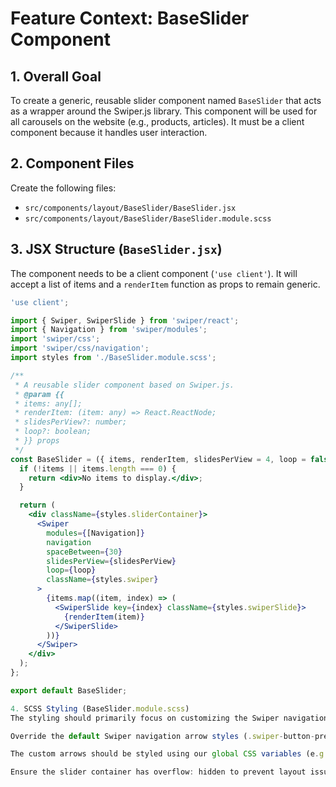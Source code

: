 # Feature Context: BaseSlider Component

## 1. Overall Goal
To create a generic, reusable slider component named `BaseSlider` that acts as a wrapper around the Swiper.js library. This component will be used for all carousels on the website (e.g., products, articles). It must be a client component because it handles user interaction.

## 2. Component Files
Create the following files:
- `src/components/layout/BaseSlider/BaseSlider.jsx`
- `src/components/layout/BaseSlider/BaseSlider.module.scss`

## 3. JSX Structure (`BaseSlider.jsx`)
The component needs to be a client component (`'use client'`). It will accept a list of items and a `renderItem` function as props to remain generic.

```jsx
'use client';

import { Swiper, SwiperSlide } from 'swiper/react';
import { Navigation } from 'swiper/modules';
import 'swiper/css';
import 'swiper/css/navigation';
import styles from './BaseSlider.module.scss';

/**
 * A reusable slider component based on Swiper.js.
 * @param {{
 * items: any[];
 * renderItem: (item: any) => React.ReactNode;
 * slidesPerView?: number;
 * loop?: boolean;
 * }} props
 */
const BaseSlider = ({ items, renderItem, slidesPerView = 4, loop = false }) => {
  if (!items || items.length === 0) {
    return <div>No items to display.</div>;
  }

  return (
    <div className={styles.sliderContainer}>
      <Swiper
        modules={[Navigation]}
        navigation
        spaceBetween={30}
        slidesPerView={slidesPerView}
        loop={loop}
        className={styles.swiper}
      >
        {items.map((item, index) => (
          <SwiperSlide key={index} className={styles.swiperSlide}>
            {renderItem(item)}
          </SwiperSlide>
        ))}
      </Swiper>
    </div>
  );
};

export default BaseSlider;

4. SCSS Styling (BaseSlider.module.scss)
The styling should primarily focus on customizing the Swiper navigation arrows to match our site's design.

Override the default Swiper navigation arrow styles (.swiper-button-prev, .swiper-button-next).

The custom arrows should be styled using our global CSS variables (e.g., var(--color-text-primary) for the arrow color).

Ensure the slider container has overflow: hidden to prevent layout issues.